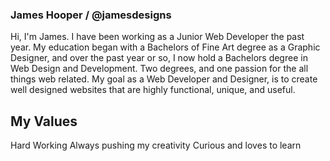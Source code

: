 ### James Hooper / @jamesdesigns

Hi, I'm James. I have been working as a Junior Web Developer the past year. My education began with a Bachelors of Fine Art degree as a Graphic Designer, and over the past year or so, I now hold a Bachelors degree in Web Design and Development. Two degrees, and one passion for the all things web related. My goal as a Web Developer and Designer, is to create well designed websites that are highly functional, unique, and useful. 

## My Values

Hard Working
Always pushing my creativity
Curious and loves to learn


